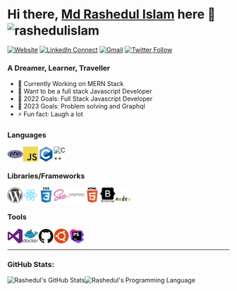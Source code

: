 # Hi there, [Md Rashedul Islam][website] here 👋 <img align='center' src="https://komarev.com/ghpvc/?username=rashedulislam" alt="rashedulislam" />

[![Website](https://img.shields.io/website?label=rashedul.co&style=for-the-badge&url=https%3A%2F%2Frashedul.co)](https://rashedul.co)
[![LinkedIn Connect](https://img.shields.io/badge/%20-Connect-black?color=1DA1F2&labelColor=555555&logo=linkedin&style=for-the-badge)](https://www.linkedin.com/in/rashedulislamkhan/)
[![Gmail](https://img.shields.io/badge/%20-Send%20Mail-black?color=1DA1F2&labelColor=555555&logo=gmail&logoColor=ffffff&style=for-the-badge)](mailto:rashedulislam.ruet@gmail.com?subject=From%20GitHub&body=Hi,%20there.%20Found%20you%20from%20GitHub.)
[![Twitter Follow](https://img.shields.io/twitter/follow/rashedulislam77?color=1DA1F2&logo=twitter&style=for-the-badge)](https://twitter.com/intent/follow?original_referer=https%3A%2F%2Fgithub.com%2Frashedulislam77&screen_name=rashedulislam77)

### A Dreamer, Learner, Traveller

- 🔭 Currently Working on MERN Stack
- 🌱 Want to be a full stack Javascript Developer
- 🥅 2022 Goals: Full Stack Javascript Developer
- 🥅 2023 Goals: Problem solving and Graphql
- ⚡  Fun fact: Laugh a lot


### Languages

[<img align="left" alt="PHP" width="35px" src="https://raw.githubusercontent.com/devicons/devicon/master/icons/php/php-original.svg" />][php]
[<img align="left" alt="Javascript" width="35px" src="https://github.com/devicons/devicon/blob/master/icons/javascript/javascript-original.svg" />][javascript]
[<img align="left" alt="C" width="35px" src="https://github.com/devicons/devicon/blob/master/icons/c/c-original.svg" />][c]
[<img align="left" alt="C++" width="35px" src="https://img.stackshare.io/service/1049/cplusplus.png" />][c++]


<br />
<br />

### Libraries/Frameworks

[<img align="left" alt="WordPress" width="35px" src="https://raw.githubusercontent.com/github/explore/80688e429a7d4ef2fca1e82350fe8e3517d3494d/topics/wordpress/wordpress.png" />][wordpress]
[<img align="left" alt="React" width="35px" src="https://raw.githubusercontent.com/github/explore/80688e429a7d4ef2fca1e82350fe8e3517d3494d/topics/react/react.png" />][react]
[<img align="left" alt="CSS3" width="35px" src="https://raw.githubusercontent.com/github/explore/80688e429a7d4ef2fca1e82350fe8e3517d3494d/topics/css/css.png" />][css]
[<img align="left" alt="Sass" width="35px" src="https://raw.githubusercontent.com/github/explore/80688e429a7d4ef2fca1e82350fe8e3517d3494d/topics/sass/sass.png" />][sass]
[<img align="left" src="https://raw.githubusercontent.com/devicons/devicon/master/icons/express/express-original-wordmark.svg" alt="express" width="35"/>][express]
[<img align="left" src="https://github.com/devicons/devicon/blob/master/icons/html5/html5-original-wordmark.svg" alt="html5" width="35"/>][html]
[<img align="left" src="https://github.com/devicons/devicon/blob/master/icons/bootstrap/bootstrap-plain-wordmark.svg" alt="bootstrap" width="35"/>][bootstrap]
[<img align="left" src="https://github.com/devicons/devicon/blob/master/icons/nodejs/nodejs-original-wordmark.svg" alt="NodeJs" width="35" height="50px"/>][nodejs]

<br />
<br />

### Tools

[<img align="left" src="https://github.com/devicons/devicon/blob/master/icons/visualstudio/visualstudio-plain.svg" alt="vs-code" width="35"/>][vscode]
[<img align="left" src="https://raw.githubusercontent.com/devicons/devicon/master/icons/docker/docker-original-wordmark.svg" alt="docker" width="35"/>][docker]
[<img align="left" src="https://github.com/devicons/devicon/blob/master/icons/github/github-original.svg" alt="github" width="35"/>][github]
[<img align="left" src="https://github.com/devicons/devicon/blob/master/icons/ubuntu/ubuntu-plain.svg" alt="ubuntu" width="35"/>][ubuntu]
[<img align="left" src="https://github.com/devicons/devicon/blob/master/icons/phpstorm/phpstorm-original.svg" alt="phpstorm" width="35"/>][phpstorm]

<br />
<br />

---


### GitHub Stats:


<img align="left" alt="Rashedul's GitHub Stats" src="https://github-readme-stats.vercel.app/api?username=rashedulislam&show_icons=true&hide_border=true&theme=nord" />

<img align="left" alt="Rashedul's Programming Language" src="https://github-readme-stats.vercel.app/api/top-langs/?username=rashedulislam&layout=compact&hide=html&theme=nord" />


[website]: https://rashedul.co
[course]: https://rashedul.co/courses
[twitter]: https://twitter.com/rashedulislam77
[youtube]: https://www.youtube.com/channel/UCsELdBb5vYdxPH98dU65MVw
[instagram]: https://www.instagram.com/rashedulislamruet/
[linkedin]: https://www.linkedin.com/in/rashedulislamkhan/
[php]: https://www.php.net/
[javascript]: https://developer.mozilla.org/en-US/docs/Learn/Getting_started_with_the_web/JavaScript_basics
[c]: https://www.learn-c.org/
[c++]: https://www.learncpp.com/
[wordpress]: https://wordpress.org/
[react]: https://reactjs.org/
[css]: https://www.w3.org/Style/CSS/Overview.en.html
[sass]: https://sass-lang.com/
[nodejs]: https://nodejs.org/
[express]: https://expressjs.com/
[html]: https://html.com/
[bootstrap]: https://getbootstrap.com/
[github]: https://github.com/
[docker]: https://www.docker.com/
[vscode]: https://code.visualstudio.com/
[ubuntu]: https://ubuntu.com/
[phpstorm]: https://www.jetbrains.com/phpstorm/

